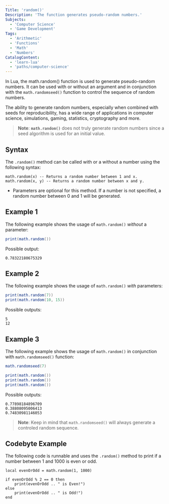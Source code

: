 ```yaml
---
Title: 'random()'
Description: 'The function generates pseudo-random numbers.'
Subjects:
  - 'Computer Science'
  - 'Game Development'
Tags:
  - 'Arithmetic'
  - 'Functions'
  - 'Math'
  - 'Numbers'
CatalogContent:
  - 'learn-lua'
  - 'paths/computer-science'
---
```


In Lua, the math.random() function is used to generate pseudo-random numbers. It can be used with or without an argument and in conjunction with the `math.randomseed()` function to control the sequence of random numbers.

The ability to generate random numbers, especially when combined with seeds for reproducibility, has a wide range of applications in computer science, simulations, gaming, statistics, cryptography and more.

> **Note**: **`math.random()`** does not truly generate random numbers since a seed algorithm is used for an initial value.

## Syntax

The `.random()` method can be called with or a without a number using the following syntax:

```pseudo
math.random(x) -- Returns a random number between 1 and x.
math.random(x, y) -- Returns a random number between x and y.
```

- Parameters are optional for this method. If a number is not specified, a random number between 0 and 1 will be generated.

## Example 1

The following example shows the usage of `math.random()` _without_ a parameter:

```lua
print(math.random())
```

Possible output:

```shell
0.78322180675329
```

## Example 2

The following example shows the usage of `math.random()` _with_ parameters:

```lua
print(math.random(7))
print(math.random(10, 15))
```

Possible outputs:

```shell
5
12
```

## Example 3

The following example shows the usage of `math.random()` in conjunction with `math.randomseed()` function:

```lua
math.randomseed(7)

print(math.random())
print(math.random())
print(math.random())
```

Possible outputs:

```shell
0.77898184896709
0.38808095006413
0.74830981146053
```

> **Note**: Keep in mind that `math.randomseed()` will always generate a controled random sequence.

## Codebyte Example

The following code is runnable and uses the `.random()` method to print if a number between 1 and 1000 is even or odd.

```codebyte/lua
local evenOrOdd = math.random(1, 1000)

if evenOrOdd % 2 == 0 then
    print(evenOrOdd .. " is Even!")
else
    print(evenOrOdd .. " is Odd!")
end
```

